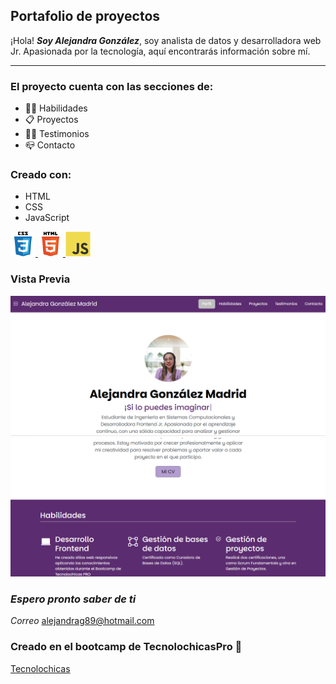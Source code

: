 ## Portafolio de proyectos

¡Hola! ***Soy Alejandra González***, soy analista de datos y desarrolladora web Jr. Apasionada por la tecnología, aquí encontrarás información sobre mí.

______
### El proyecto cuenta con las secciones de:

- 💪🏽 Habilidades 
- 📋 Proyectos
- 👩🏽 Testimonios
- 📪 Contacto

### Creado con:
- HTML
- CSS
- JavaScript

<a href="https://www.w3schools.com/css/" target="_blank"> <img src="https://raw.githubusercontent.com/devicons/devicon/master/icons/css3/css3-original-wordmark.svg" alt="css3" width="40" height="40"/> </a>
<a href="https://www.w3.org/html/" target="_blank"> <img src="https://raw.githubusercontent.com/devicons/devicon/master/icons/html5/html5-original-wordmark.svg" alt="html5" width="40" height="40"/> </a>
<a href="https://developer.mozilla.org/en-US/docs/Web/JavaScript" target="_blank"> <img src="https://raw.githubusercontent.com/devicons/devicon/master/icons/javascript/javascript-original.svg" alt="javascript" width="40" height="40"/> </a>

### Vista Previa    
![Inicio](assets/CapturaPortafolio.png)
![Habilidades](assets/CapturaPortafolio2.png)

### *Espero pronto saber de ti*
*Correo*
[alejandrag89@hotmail.com](mailto:alejandrag89@hotmail.com)

### Creado en el bootcamp de TecnolochicasPro 💜
[Tecnolochicas](https://tecnolochicas.mx/)